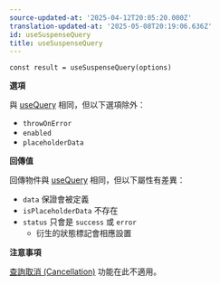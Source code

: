```yaml
---
source-updated-at: '2025-04-12T20:05:20.000Z'
translation-updated-at: '2025-05-08T20:19:06.636Z'
id: useSuspenseQuery
title: useSuspenseQuery
---
```


```tsx
const result = useSuspenseQuery(options)
```

**選項**

與 [useQuery](../reference/useQuery.md) 相同，但以下選項除外：

- `throwOnError`
- `enabled`
- `placeholderData`

**回傳值**

回傳物件與 [useQuery](../reference/useQuery.md) 相同，但以下屬性有差異：

- `data` 保證會被定義
- `isPlaceholderData` 不存在
- `status` 只會是 `success` 或 `error`
  - 衍生的狀態標記會相應設置

**注意事項**

[查詢取消 (Cancellation)](../guides/query-cancellation.md) 功能在此不適用。
